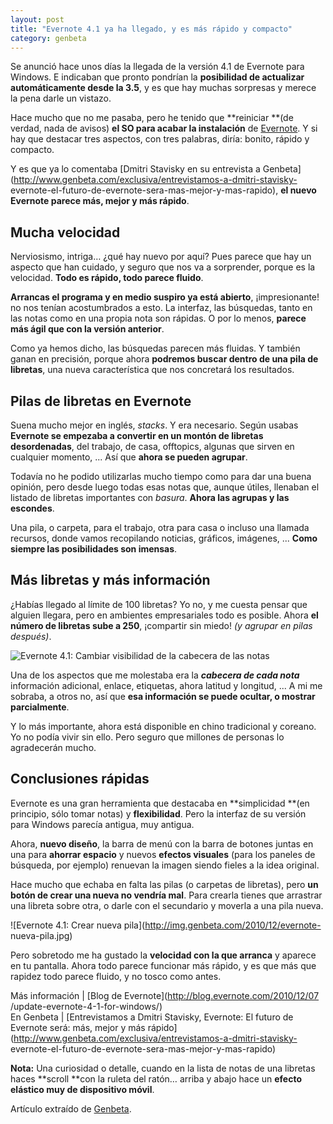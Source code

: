 ```yaml
---
layout: post
title: "Evernote 4.1 ya ha llegado, y es más rápido y compacto"
category: genbeta
---
```




Se anunció hace unos días la llegada de la versión 4.1 de Evernote para
Windows. E indicaban que pronto pondrían la **posibilidad de actualizar
automáticamente desde la 3.5**, y es que hay muchas sorpresas y merece la pena
darle un vistazo.

Hace mucho que no me pasaba, pero he tenido que **reiniciar **(de verdad, nada
de avisos) **el SO para acabar la instalación** de
[Evernote](http://www.genbeta.com/productos/productividad/evernote). Y si hay
que destacar tres aspectos, con tres palabras, diría: bonito, rápido y
compacto.

Y es que ya lo comentaba [Dmitri Stavisky en su entrevista a
Genbeta](http://www.genbeta.com/exclusiva/entrevistamos-a-dmitri-stavisky-
evernote-el-futuro-de-evernote-sera-mas-mejor-y-mas-rapido), **el nuevo
Evernote parece más, mejor y más rápido**.  
  

## Mucha velocidad

  
Nerviosismo, intriga… ¿qué hay nuevo por aquí? Pues parece que hay un aspecto
que han cuidado, y seguro que nos va a sorprender, porque es la velocidad.
**Todo es rápido, todo parece fluido**.

**Arrancas el programa y en medio suspiro ya está abierto**, ¡impresionante! no nos tenían acostumbrados a esto. La interfaz, las búsquedas, tanto en las notas como en una propia nota son rápidas. O por lo menos, **parece más ágil que con la versión anterior**.

Como ya hemos dicho, las búsquedas parecen más fluidas. Y también ganan en
precisión, porque ahora **podremos buscar dentro de una pila de libretas**,
una nueva característica que nos concretará los resultados.

## Pilas de libretas en Evernote

  
Suena mucho mejor en inglés, _stacks_. Y era necesario. Según usabas
**Evernote se empezaba a convertir en un montón de libretas desordenadas**,
del trabajo, de casa, offtopics, algunas que sirven en cualquier momento, ...
Así que **ahora se pueden agrupar**.

Todavía no he podido utilizarlas mucho tiempo como para dar una buena opinión,
pero desde luego todas esas notas que, aunque útiles, llenaban el listado de
libretas importantes con _basura_. **Ahora las agrupas y las escondes**.

Una pila, o carpeta, para el trabajo, otra para casa o incluso una llamada
recursos, donde vamos recopilando noticias, gráficos, imágenes, ... **Como
siempre las posibilidades son imensas**.

## Más libretas y más información

  
¿Habías llegado al límite de 100 libretas? Yo no, y me cuesta pensar que
alguien llegara, pero en ambientes empresariales todo es posible. Ahora **el
número de libretas sube a 250**, ¡compartir sin miedo! _(y agrupar en pilas
después)_.

![Evernote 4.1: Cambiar visibilidad de la cabecera de las
notas](http://img.genbeta.com/2010/12/evernote-cabecera-nota.jpg)

Una de los aspectos que me molestaba era la **_cabecera de cada nota_**
información adicional, enlace, etiquetas, ahora latitud y longitud, ... A mi
me sobraba, a otros no, así que **esa información se puede ocultar, o mostrar
parcialmente**.

Y lo más importante, ahora está disponible en chino tradicional y coreano. Yo
no podía vivir sin ello. Pero seguro que millones de personas lo agradecerán
mucho.

## Conclusiones rápidas

  
Evernote es una gran herramienta que destacaba en **simplicidad **(en
principio, sólo tomar notas) y **flexibilidad**. Pero la interfaz de su
versión para Windows parecía antigua, muy antigua.

Ahora, **nuevo diseño**, la barra de menú con la barra de botones juntas en
una para **ahorrar espacio** y nuevos **efectos visuales** (para los paneles
de búsqueda, por ejemplo) renuevan la imagen siendo fieles a la idea original.

Hace mucho que echaba en falta las pilas (o carpetas de libretas), pero **un
botón de crear una nueva no vendría mal**. Para crearla tienes que arrastrar
una libreta sobre otra, o darle con el secundario y moverla a una pila nueva.

![Evernote 4.1: Crear nueva pila](http://img.genbeta.com/2010/12/evernote-
nueva-pila.jpg)

Pero sobretodo me ha gustado la **velocidad con la que arranca** y aparece en
tu pantalla. Ahora todo parece funcionar más rápido, y es que más que rapidez
todo parece fluido, y no tosco como antes.

Más información | [Blog de Evernote](http://blog.evernote.com/2010/12/07
/update-evernote-4-1-for-windows/)  
En Genbeta | [Entrevistamos a Dmitri Stavisky, Evernote: El futuro de Evernote
será: más, mejor y más
rápido](http://www.genbeta.com/exclusiva/entrevistamos-a-dmitri-stavisky-
evernote-el-futuro-de-evernote-sera-mas-mejor-y-mas-rapido)

**Nota:** Una curiosidad o detalle, cuando en la lista de notas de una libretas haces **scroll **con la ruleta del ratón… arriba y abajo hace un **efecto elástico muy de dispositivo móvil**. 

Artículo extraído de [Genbeta](http://www.genbeta.com).